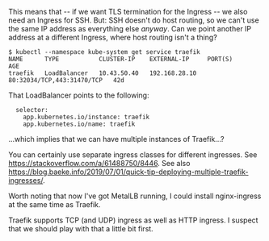 This means that -- if we want TLS termination for the Ingress -- we also need an Ingress for SSH. But: SSH doesn't do host routing, so we can't use the same IP address as everything else _anyway_. Can we point another IP address at a different Ingress, where host routing isn't a thing?

```
$ kubectl --namespace kube-system get service traefik
NAME      TYPE           CLUSTER-IP    EXTERNAL-IP     PORT(S)                      AGE
traefik   LoadBalancer   10.43.50.40   192.168.28.10   80:32034/TCP,443:31470/TCP   42d
```

That LoadBalancer points to the following:

```
  selector:
    app.kubernetes.io/instance: traefik
    app.kubernetes.io/name: traefik
```

...which implies that we can have multiple instances of Traefik...?

You can certainly use separate ingress classes for different ingresses. See https://stackoverflow.com/a/61488750/8446. See also https://blog.baeke.info/2019/07/01/quick-tip-deploying-multiple-traefik-ingresses/.

Worth noting that now I've got MetalLB running, I could install nginx-ingress at the same time as Traefik.

Traefik supports TCP (and UDP) ingress as well as HTTP ingress. I suspect that we should play with that a little bit first.
